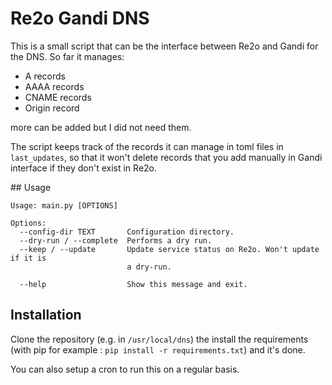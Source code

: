 # Re2o Gandi DNS

This is a small script that can be the interface between Re2o and Gandi for the DNS.
So far it manages:

* A records
* AAAA records
* CNAME records
* Origin record

more can be added but I did not need them.

The script keeps track of the records it can manage in toml files in `last_updates`, so that it won't delete records that you add manually in Gandi interface if they don't exist in Re2o.

## Usage

```
Usage: main.py [OPTIONS]

Options:
  --config-dir TEXT       Configuration directory.
  --dry-run / --complete  Performs a dry run.
  --keep / --update       Update service status on Re2o. Won't update if it is
                          a dry-run.

  --help                  Show this message and exit.

```

## Installation

Clone the repository (e.g. in `/usr/local/dns`) the install the requirements (with pip for example : `pip install -r requirements.txt`) and it's done.

You can also setup a cron to run this on a regular basis. 
